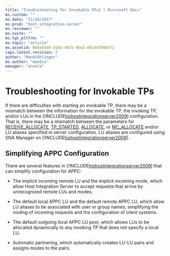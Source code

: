 ```yaml
---
title: "Troubleshooting for Invokable TPs2 | Microsoft Docs"
ms.custom: ""
ms.date: "11/30/2017"
ms.prod: "host-integration-server"
ms.reviewer: ""
ms.suite: ""
ms.tgt_pltfrm: ""
ms.topic: "article"
ms.assetid: 0b0a03d4-d16d-487a-9be2-89c64f99b5f2
caps.latest.revision: 3
author: "MandiOhlinger"
ms.author: "mandia"
manager: "anneta"
---
```

# Troubleshooting for Invokable TPs
If there are difficulties with starting an invokable TP, there may be a mismatch between the information for the invokable TP, the invoking TP, and/or LUs in the [!INCLUDE[hishostintegrationserver2009](../includes/hishostintegrationserver2009-md.md)] configuration. That is, there may be a mismatch between the parameters for [RECEIVE_ALLOCATE](./receive-allocate1.md), [TP_STARTED](./tp-started2.md), [ALLOCATE](./allocate2.md), or [MC_ALLOCATE](./mc-allocate2.md) and/or LU aliases specified in server configuration. LU aliases are configured using SNA Manager on [!INCLUDE[hishostintegrationserver2009](../includes/hishostintegrationserver2009-md.md)].  
  
## Simplifying APPC Configuration  
 There are several features in [!INCLUDE[hishostintegrationserver2009](../includes/hishostintegrationserver2009-md.md)] that can simplify configuration for APPC:  
  
-   The implicit incoming remote LU and the implicit incoming mode, which allow Host Integration Server to accept requests that arrive by unrecognized remote LUs and modes.  
  
-   The default local APPC LU and the default remote APPC LU, which allow LU aliases to be associated with user or group names, simplifying the routing of incoming requests and the configuration of client systems.  
  
-   The default outgoing local APPC LU pool, which allows LUs to be allocated dynamically to any invoking TP that does not specify a local LU.  
  
-   Automatic partnering, which automatically creates LU-LU pairs and assigns modes to the pairs.